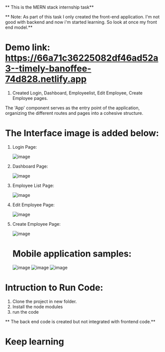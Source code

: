 ** This is the MERN stack internship task**

** Note: As part of this task I only created the front-end application. I'm not good with backend and now i'm started learning. So look at once my front end model.**

# Demo link: https://66a71c36225082df46ad52a3--timely-banoffee-74d828.netlify.app

1. Created Login, Dashboard, Employeelist, Edit Employee, Create Employee pages.

The 'App' component serves as the entry point of the application, organizing the different routes and pages into a cohesive structure.

# The Interface image is added below:

1. Login Page:
   
   ![image](https://github.com/user-attachments/assets/89732885-98fb-4769-8864-c60388b34c97)

2. Dashboard Page:

   ![image](https://github.com/user-attachments/assets/084665ec-0858-478d-a6ab-65fe4a4db983)

3. Employee List Page:

   ![image](https://github.com/user-attachments/assets/3256a333-4e57-4641-9625-937608e3bfb8)


4. Edit Employee Page:

   ![image](https://github.com/user-attachments/assets/12e4a47f-9f3d-4f2c-bf22-e6df9bc86459)

5. Create Employee Page:

   ![image](https://github.com/user-attachments/assets/60a060a8-7281-4f63-984b-62bec741d82d)


   # Mobile application samples:

   ![image](https://github.com/user-attachments/assets/3bb01099-c494-4342-9401-b2ae9579f408)
   ![image](https://github.com/user-attachments/assets/8339b2c3-8d17-46f4-aeca-960695f31e8a)
   ![image](https://github.com/user-attachments/assets/1c9f1111-2ed6-44db-b739-5cb4d95c4bd8)





 # Intruction to Run Code:

1. Clone the project in new folder.
2. Install the node modules
3. run the code

** The back end code is created but not integrated with frontend code.**




   # Keep learning








